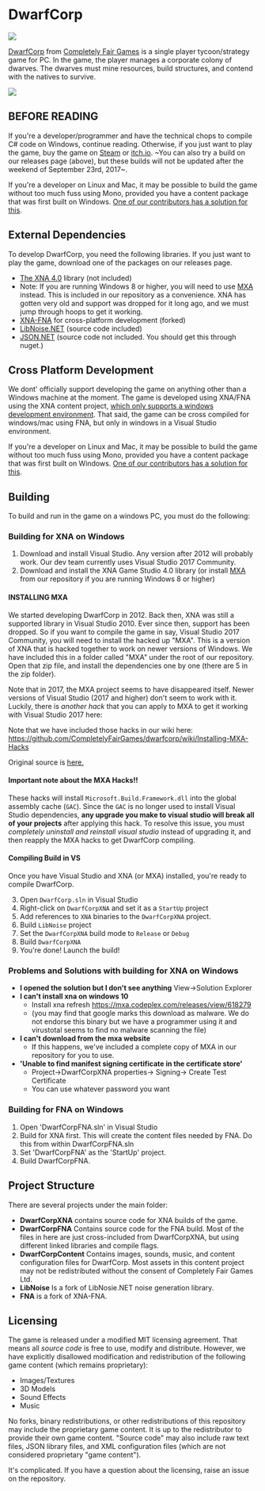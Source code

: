 # DwarfCorp

![](https://github.com/CompletelyFairGames/dwarfcorp/blob/master/DwarfCorp/DwarfCorpContent/Logos/gamelogo.png)

[DwarfCorp](www.dwarfcorp.com) from [Completely Fair Games](www.completelyfairgames.com) is a single player tycoon/strategy game for PC. In the game, the player manages a corporate colony of dwarves. The dwarves must mine resources, build structures, and contend with the natives to survive.

![](https://user-images.githubusercontent.com/241184/46921044-8a8f8000-cfc4-11e8-92bf-5431b3e41d3d.gif)

## BEFORE READING
If you're a developer/programmer and have the technical chops to compile C# code on Windows, continue reading. Otherwise, if you just want to play the game, buy the game on [Steam](http://store.steampowered.com/app/252390/DwarfCorp/?beta=0) or [itch.io](https://completelyfairgames.itch.io/dwarfcorp). ~You can also try a build on our releases page (above), but these builds will not be updated after the weekend of September 23rd, 2017~.

If you're a developer on Linux and Mac, it may be possible to build the game without too much fuss using Mono, provided you have a content package that was first built on Windows. [One of our contributors has a solution for this](https://github.com/CompletelyFairGames/dwarfcorp/issues/856).

## External Dependencies
To develop DwarfCorp, you need the following libraries. If you just want to play the game, download one of the packages on our releases page.

* [The XNA 4.0](https://www.microsoft.com/en-us/download/details.aspx?id=23714) library (not included)
* Note: If you are running Windows 8 or higher, you will need to use [MXA](https://github.com/CompletelyFairGames/dwarfcorp/wiki/Installing-MXA-Hacks) instead. This is included in our repository as a convenience. XNA has gotten very old and support was dropped for it long ago, and we must jump through hoops to get it working.
* [XNA-FNA](https://github.com/FNA-XNA/FNA) for cross-platform development (forked)
* [LibNoise.NET](https://libnoisedotnet.codeplex.com/) (source code included)
* [JSON.NET](https://github.com/JamesNK/Newtonsoft.Json) (source code not included. You should get this through nuget.)

## Cross Platform Development
We dont' officially support developing the game on anything other than a Windows machine at the moment. The game is developed using XNA/FNA using the XNA content project, [which only supports a windows development environment](https://github.com/FNA-XNA/FNA/issues/126). That said, the game can be cross compiled for windows/mac using FNA, but only in windows in a Visual Studio environment.

If you're a developer on Linux and Mac, it may be possible to build the game without too much fuss using Mono, provided you have a content package that was first built on Windows. [One of our contributors has a solution for this](https://github.com/CompletelyFairGames/dwarfcorp/issues/856).

## Building

To build and run in the game on a windows PC, you must do the following:

### Building for XNA on Windows
1. Download and install Visual Studio. Any version after 2012 will probably work. Our dev team currently uses Visual Studio 2017 Community.
2. Download and install the XNA Game Studio 4.0 library (or install [MXA](https://github.com/CompletelyFairGames/dwarfcorp/wiki/Installing-MXA-Hacks) from our repository if you are running Windows 8 or higher)

#### INSTALLING MXA ####
We started developing DwarfCorp in 2012. Back then, XNA was still a supported library in Visual Studio 2010. Ever since then, support has been dropped. So if you want to compile the game in say, Visual Studio 2017 Community, you will need to install the hacked up "MXA". This is a version of XNA that is hacked together to work on newer versions of Windows. We have included this in a folder called "MXA" under the root of our repository. Open that zip file, and install the dependencies one by one (there are 5 in the zip folder).

Note that in 2017, the MXA project seems to have disappeared itself. Newer versions of Visual Studio (2017 and higher) don't seem to work with it. Luckily, there is *another hack* that you can apply to MXA to get it working with Visual Studio 2017 here:

Note that we have included those hacks in our wiki here: https://github.com/CompletelyFairGames/dwarfcorp/wiki/Installing-MXA-Hacks

Original source is [here.](https://gist.github.com/roy-t/2f089414078bf7218350e8c847951255)

#### Important note about the MXA Hacks!! ####
These hacks will install `Microsoft.Build.Framework.dll` into the global assembly cache (`GAC`). Since the `GAC` is no longer used to install Visual Studio dependencies, **any upgrade you make to visual studio will break all of your projects** after applying this hack. To resolve this issue, you must *completely uninstall and reinstall visual studio* instead of upgrading it, and then reapply the MXA hacks to get DwarfCorp compiling.

#### Compiling Build in VS ####
Once you have Visual Studio and XNA (or MXA) installed, you're ready to compile DwarfCorp.

3. Open `DwarfCorp.sln` in Visual Studio
4. Right-click on `DwarfCorpXNA` and set it as a `StartUp` project
5. Add references to `XNA` binaries to the `DwarfCorpXNA` project. 
6. Build `LibNoise` project
7. Set the `DwarfCorpXNA` build mode to `Release` or `Debug`
8. Build `DwarfCorpXNA`
9. You're done! Launch the build!

### Problems and Solutions with building for XNA on Windows
* **I opened the solution but I don't see anything**
    View->Solution Explorer
* **I can't install xna on windows 10**
    * Install xna refresh https://mxa.codeplex.com/releases/view/618279
    * (you may find that google marks this download as malware. We do not endorse this binary but we have a programmer using it and virustotal seems to find no malware scanning the file)
* **I can't download from the mxa website**
    * If this happens, we've included a complete copy of MXA in our repository for you to use.
* **'Unable to find manifest signing certificate in the certificate store'**
    * Project->DwarfCorpXNA properties-> Signing-> Create Test Certificate 
    * You can use whatever password you want
    
### Building for FNA on Windows
1. Open 'DwarfCorpFNA.sln' in Visual Studio
2. Build for XNA first. This will create the content files needed by FNA. Do this from within DwarfCorpFNA.sln
3. Set 'DwarfCorpFNA' as the 'StartUp' project.
4. Build DwarfCorpFNA.

## Project Structure
There are several projects under the main folder:

* **DwarfCorpXNA** contains source code for XNA builds of the game.
* **DwarfCorpFNA** Contains source code for the FNA build. Most of the files in here are just cross-included from DwarfCorpXNA, but using different linked libraries and compile flags.
* **DwarfCorpContent** Contains images, sounds, music, and content configuration files for DwarfCorp. Most assets in this content project may not be redistributed without the consent of Completely Fair Games Ltd.
* **LibNoise** Is a fork of LibNosie.NET noise generation library.
* **FNA** is a fork of XNA-FNA.

## Licensing
The game is released under a modified MIT licensing agreement. That means all *source code* is free to use, modify and distribute. However, we have explicitly disallowed modification and redistribution of the following game content (which remains proprietary):

* Images/Textures
* 3D Models
* Sound Effects
* Music

No forks, binary redistributions, or other redistributions of this repository may include the proprietary game content. It is up to the redistributor to provide their own game content. "Source code" may also include raw text files, JSON library files, and XML configuration files (which are not considered proprietary "game content").

It's complicated. If you have a question about the licensing, raise an issue on the repository.
